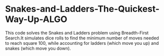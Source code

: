 # Snakes-and-Ladders-The-Quickest-Way-Up-ALGO

This code solves the Snakes and Ladders problem using Breadth-First Search.It simulates dice rolls to find the minimum number of moves needed to reach square 100, while accounting for ladders (which move you up) and snakes (which move you down).
